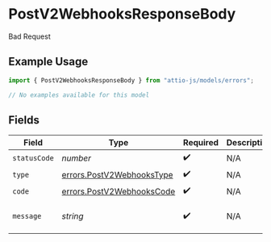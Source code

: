 # PostV2WebhooksResponseBody

Bad Request

## Example Usage

```typescript
import { PostV2WebhooksResponseBody } from "attio-js/models/errors";

// No examples available for this model
```

## Fields

| Field                                                                  | Type                                                                   | Required                                                               | Description                                                            | Example                                                                |
| ---------------------------------------------------------------------- | ---------------------------------------------------------------------- | ---------------------------------------------------------------------- | ---------------------------------------------------------------------- | ---------------------------------------------------------------------- |
| `statusCode`                                                           | *number*                                                               | :heavy_check_mark:                                                     | N/A                                                                    |                                                                        |
| `type`                                                                 | [errors.PostV2WebhooksType](../../models/errors/postv2webhookstype.md) | :heavy_check_mark:                                                     | N/A                                                                    |                                                                        |
| `code`                                                                 | [errors.PostV2WebhooksCode](../../models/errors/postv2webhookscode.md) | :heavy_check_mark:                                                     | N/A                                                                    |                                                                        |
| `message`                                                              | *string*                                                               | :heavy_check_mark:                                                     | N/A                                                                    | Related list not found                                                 |
